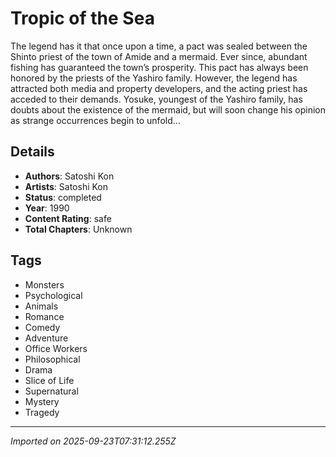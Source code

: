 # Tropic of the Sea

The legend has it that once upon a time, a pact was sealed between the Shinto priest of the town of Amide and a mermaid. Ever since, abundant fishing has guaranteed the town’s prosperity. This pact has always been honored by the priests of the Yashiro family. However, the legend has attracted both media and property developers, and the acting priest has acceded to their demands. Yosuke, youngest of the Yashiro family, has doubts about the existence of the mermaid, but will soon change his opinion as strange occurrences begin to unfold…

## Details
- **Authors**: Satoshi Kon
- **Artists**: Satoshi Kon
- **Status**: completed
- **Year**: 1990
- **Content Rating**: safe
- **Total Chapters**: Unknown

## Tags
- Monsters
- Psychological
- Animals
- Romance
- Comedy
- Adventure
- Office Workers
- Philosophical
- Drama
- Slice of Life
- Supernatural
- Mystery
- Tragedy

---
*Imported on 2025-09-23T07:31:12.255Z*
